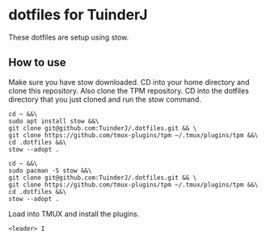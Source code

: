 # dotfiles for TuinderJ
These dotfiles are setup using stow.

## How to use
Make sure you have stow downloaded.
CD into your home directory and clone this repository.
Also clone the TPM repository.
CD into the dotfiles directory that you just cloned and run the stow command.
``` debian
cd ~ &&\
sudo apt install stow &&\
git clone git@github.com:TuinderJ/.dotfiles.git && \
git clone https://github.com/tmux-plugins/tpm ~/.tmux/plugins/tpm &&\
cd .dotfiles &&\
stow --adopt .
```

``` arch 
cd ~ &&\
sudo pacman -S stow &&\
git clone git@github.com:TuinderJ/.dotfiles.git && \
git clone https://github.com/tmux-plugins/tpm ~/.tmux/plugins/tpm &&\
cd .dotfiles &&\
stow --adopt .
```

Load into TMUX and install the plugins.
```
<leader> I
```

